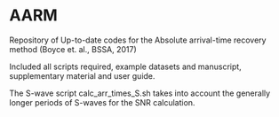 # AARM
Repository of Up-to-date codes for the Absolute arrival-time recovery method (Boyce et. al., BSSA, 2017)

Included all scripts required, example datasets and manuscript, supplementary material and user guide.

The S-wave script calc_arr_times_S.sh takes into account the generally longer periods of S-waves for the SNR calculation.
